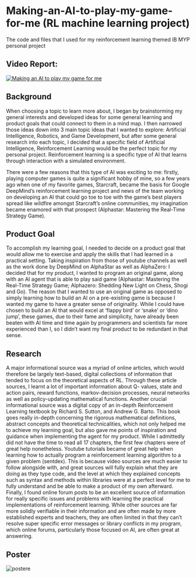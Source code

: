 # Making-an-AI-to-play-my-game-for-me (RL machine learning project)
The code and files that I used for my reinforcement learning themed IB MYP personal project

## Video Report:
[![Making an AI to play my game for me](https://img.youtube.com/vi/NZcOcnKrRLk/0.jpg)](https://www.youtube.com/watch?v=NZcOcnKrRLk "Making an AI to play my game for me")

## Background 
When choosing a topic to learn more about, I began by brainstorming my general 
interests and developed ideas for some general learning and product goals that could connect to them in a mind map. I then narrowed those ideas down into 3 main topic ideas that I wanted to explore: Artificial Intelligence, Robotics, and Game Development, but after some general research into each topic, I decided that a specific field of Artificial Intelligence, Reinforcement Learning would be the perfect topic for my personal project. Reinforcement learning is a specific type of AI that learns through interaction with a simulated environment.

There were a few reasons that this type of AI was exciting to me: firstly, playing 
computer games is quite a significant hobby of mine, so a few years ago when one of my favorite games, Starcraft, became the basis for Google DeepMind’s reinforcement learning project and news of the team working on developing an AI that could go toe to toe with the game’s best players spread like wildfire amongst Starcraft’s online communities, my imagination became enamored with that prospect (Alphastar: Mastering the Real-Time Strategy Game).

## Product Goal
To accomplish my learning goal, I needed to decide on a product goal that would allow 
me to exercise and apply the skills that I had learned in a practical setting. Taking inspiration from those of youtube channels as well as the work done by DeepMind on AlphaStar as well as AlphaZero: I decided that for my product, I wanted to program an original game, along with an AI agent that is able to play said game (Alphastar: Mastering the Real-Time Strategy Game; Alphazero: Shedding New Light on Chess, Shogi and Go). The reason that I wanted to use an original game as opposed to simply learning how to build an AI on a pre-existing game is because I wanted my game to have a greater sense of originality. While I could have chosen to build an AI that would excel at ‘flappy bird’ or ‘snake’ or ‘dino jump’, these games, due to their fame and simplicity, have already been beaten with AI time and time again by programmers and scientists far more experienced than I, so I didn’t want my final product to be redundant in that sense.

## Research
A major informational source was a myriad of online articles, which would therefore be largely text-based, digital collections of information that tended to focus on the theoretical aspects of RL. Through these article sources, I learnt a lot of important information about Q- values, state and action pairs, reward functions, markov-decision processes, neural networks as well as policy-updating mathematical functions. Another crucial informational source was a digital copy of an in-depth Reinforcement Learning textbook by Richard S. Sutton, and Andrew  G. Barto. This book goes really in-depth concerning the rigorous mathematical definitions, abstract concepts and theoretical technicalities, which not only helped me to achieve my learning goal, but also gave me points of inspiration and guidance when implementing the agent for my product. While I admittedly did not have the time to read all 17 chapters, the first few chapters were of great help nonetheless. Youtube tutorials became of great help when learning how to actually program a reinforcement learning algorithm to a given problem (sentdex). 
This is because video sources are much easier to follow alongside with, and great 
sources will fully explain what they are doing as they type code, and the level at which they explained concepts such as syntax and methods within libraries were at a perfect level for me to fully understand and be able to make a product of my own afterward. Finally, I found online forum posts to be an excellent source of information for really specific issues and problems with learning the practical implementations of reinforcement learning. While other sources are far more solidly verifiable in their information and are often made by more established experts and teachers, they are often limited in that they can’t resolve super specific error messages or library conflicts in my program, which online forums, particularly those focused on AI, are often great at answering.

## Poster
![postere](https://github.com/RapidShinjuTheLord/Making-an-AI-to-play-my-game-for-me/assets/87404135/b95995a0-fc0b-4020-90c4-9c6f45409ff3)

